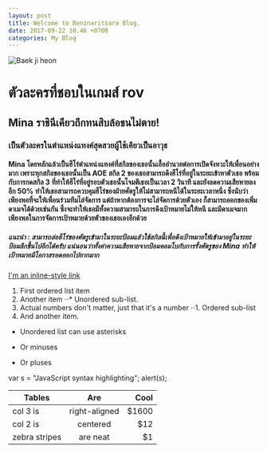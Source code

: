 ```yaml
---
layout: post
title: Welcome to Benznaritsara Blog.
date: 2017-09-22 10.46 +0700
categories: My Blog
---
```

![Baek ji heon](http://www.mustplay.in.th/static/attachment/2016/11/31/attach-1483188434236.jpg)

# ตัวละครที่ชอบในเกมส์ rov
## Mina ราชินีเคียวถึกทนสิบล้อชนไม่ตาย!
### เป็นตัวละครในตำแหน่งแทงค์สุดสวยผู้ใช้เคียวเป็นอาวุธ
#### Mina โดยหลักแล้วเป็นฮีโร่ตำแหน่งแทงค์ที่สกิลของเธอนั้นเอื้ออำนวยต่อการเปิดจังหวะให้เพื่อนอย่างมาก เพราะทุกสกิลของเธอนั้นเป็น AOE สกิล 2 ของเธอสามารถดึงฮีโร่ที่อยู่ในระยะเข้าหาตัวเธอ พร้อมกับการกดสกิล 3 ที่ทำให้ฮีโร่ที่อยู่รอบตัวเธอนั้นโจมตีเธอเป็นเวลา 2 วินาที และยังลดความเสียหายลงอีก 50% ทำให้เธอสามารถควบคุมฮีโร่ของฝ่ายศัตรูให้ไม่สามารถหนีได้ในระยะเวลาหนึ่ง ซึ่งนับว่าเพียงพอที่จะให้เพื่อนร่วมทีมไล่จัดการ แต่ถ้าหากต้องการจะไล่จัดการด้วยตัวเอง ก็สามารถออกของเพิ่มดาเมจได้ด้วยเช่นกัน ซึ่งจะทำให้เธอมีทั้งความสามารถในการดึงเป้าหมายไม่ให้หนี และมีดาเมจมากเพียงพอในการจัดการเป้าหมายด้วยตัวของเธอเองอีกด้วย
##### แนะนำ : สามารถล่อฮีโร่ของศัตรูเข้ามาในระยะป้อมแล้วใช้สกิลนี้เพื่อดึงเป้าหมายให้เข้ามาอยู่ในระยะป้อมลึกขึ้นไปอีกได้ครับ แน่นอนว่าทั้งค่าความเสียหายจากป้อมคอมโบกับการรั้งศัตรูของ Mina ทำให้เป้าหมายมีโอกาสรอดออกไปยากมาก


[I'm an inline-style link](https://www.google.com)

1. First ordered list item
2. Another item
⋅⋅* Unordered sub-list. 
1. Actual numbers don't matter, just that it's a number
⋅⋅1. Ordered sub-list
4. And another item.
* Unordered list can use asterisks
- Or minuses
+ Or pluses

[logo]: https://github.com/adam-p/markdown-here/raw/master/src/common/images/icon48.png "Logo Title Text 2"



var s = "JavaScript syntax highlighting";
alert(s);

| Tables        | Are           | Cool  |
| ------------- |:-------------:| -----:|
| col 3 is      | right-aligned | $1600 |
| col 2 is      | centered      |   $12 |
| zebra stripes | are neat      |    $1 |
